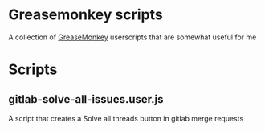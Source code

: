Greasemonkey scripts
====================

A collection of [GreaseMonkey](https://github.com/greasemonkey/greasemonkey/) userscripts that are somewhat useful for me


Scripts
=======

gitlab-solve-all-issues.user.js
-------------------------------

A script that creates a Solve all threads button in gitlab merge requests
